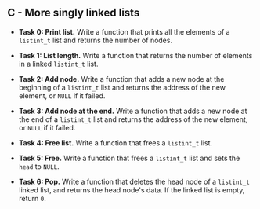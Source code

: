 ## C - More singly linked lists

- **Task 0: Print list.** Write a function that prints all the elements of a `listint_t` list and returns the number of nodes.

- **Task 1: List length.** Write a function that returns the number of elements in a linked `listint_t` list.

- **Task 2: Add node.** Write a function that adds a new node at the beginning of a `listint_t` list and returns the address of the new element, or `NULL` if it failed.

- **Task 3: Add node at the end.** Write a function that adds a new node at the end of a `listint_t` list and returns the address of the new element, or `NULL` if it failed.

- **Task 4: Free list.** Write a function that frees a `listint_t` list.

- **Task 5: Free.** Write a function that frees a `listint_t` list and sets the `head` to `NULL`.

- **Task 6: Pop.** Write a function that deletes the head node of a `listint_t` linked list, and returns the head node's data. If the linked list is empty, return `0`.
